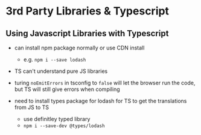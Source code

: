 # 3rd Party Libraries & Typescript

## Using Javascript Libraries with Typescript

- can install npm package normally or use CDN install

  - e.g. `npm i --save lodash`

- TS can't understand pure JS libraries
- turing `noEmitErrors` in tsconfig to `false` will let the browser run the code, but TS will still give errors when compiling

- need to install types package for lodash for TS to get the translations from JS to TS
  - use definitley typed library
  - `npm i --save-dev @types/lodash`
